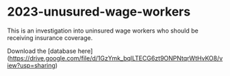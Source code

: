 # 2023-unusured-wage-workers
This is an investigation into uninsured wage workers who should be receiving insurance coverage.

Download the [database here] (https://drive.google.com/file/d/1GzYmk_bqlLTECG6zt9ONPNtqrWtHvKO8/view?usp=sharing)